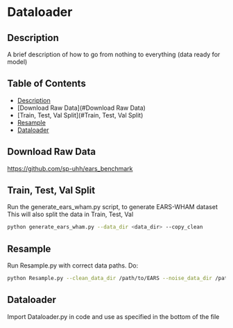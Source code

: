 # Dataloader

## Description
A brief description of how to go from nothing to everything (data ready for model)

## Table of Contents
- [Description](#Description)
- [Download Raw Data](#Download Raw Data)
- [Train, Test, Val Split](#Train, Test, Val Split)
- [Resample](#Resample)
- [Dataloader](#Dataloader)


## Download Raw Data
https://github.com/sp-uhh/ears_benchmark

## Train, Test, Val Split
Run the generate_ears_wham.py script, to generate EARS-WHAM dataset
This will also split the data in Train, Test, Val
```bash
python generate_ears_wham.py --data_dir <data_dir> --copy_clean
```

## Resample
Run Resample.py with correct data paths. Do:
```bash
python Resample.py --clean_data_dir /path/to/EARS --noise_data_dir /path/to/WHAM48kHz/high_res_wham/audio
```

## Dataloader
Import Dataloader.py in code and use as specified in the bottom of the file
